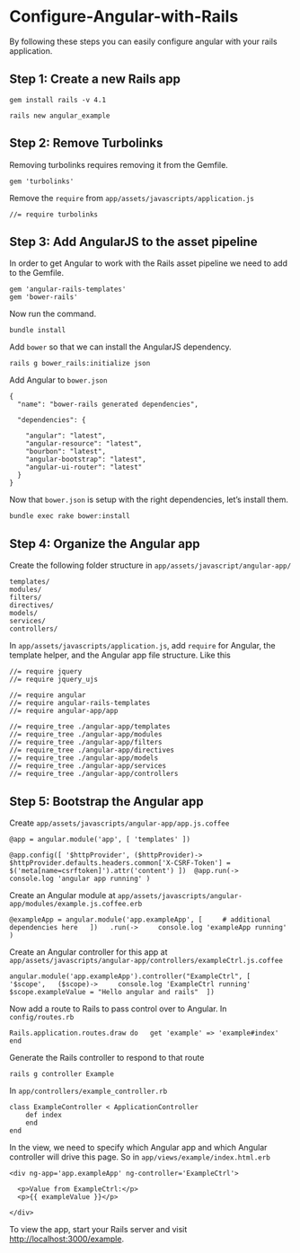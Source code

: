 # Configure-Angular-with-Rails

By following these steps you can easily configure angular with your rails application.

## Step 1: Create a new Rails app

```
gem install rails -v 4.1
```

```
rails new angular_example
```

## Step 2: Remove Turbolinks

Removing turbolinks requires removing it from the Gemfile.

```
gem 'turbolinks'
```

Remove the `require` from `app/assets/javascripts/application.js`

```
//= require turbolinks
```

## Step 3: Add AngularJS to the asset pipeline

In order to get Angular to work with the Rails asset pipeline we need to add to the Gemfile.

```
gem 'angular-rails-templates'
gem 'bower-rails'
```

Now run the command.

```
bundle install
```

Add `bower` so that we can install the AngularJS dependency.

```
rails g bower_rails:initialize json
```

Add Angular to `bower.json`

```
{
  "name": "bower-rails generated dependencies",
  
  "dependencies": {

    "angular": "latest",
    "angular-resource": "latest",
    "bourbon": "latest",
    "angular-bootstrap": "latest",
    "angular-ui-router": "latest"
  }
}
```

Now that `bower.json` is setup with the right dependencies, let’s install them.

`
bundle exec rake bower:install
`

## Step 4: Organize the Angular app

Create the following folder structure in `app/assets/javascript/angular-app/`

```
templates/
modules/
filters/
directives/
models/
services/
controllers/
```

In `app/assets/javascripts/application.js`, add `require` for Angular, the template helper, and the Angular app file structure. Like this

```
//= require jquery
//= require jquery_ujs

//= require angular
//= require angular-rails-templates
//= require angular-app/app

//= require_tree ./angular-app/templates
//= require_tree ./angular-app/modules
//= require_tree ./angular-app/filters
//= require_tree ./angular-app/directives
//= require_tree ./angular-app/models
//= require_tree ./angular-app/services
//= require_tree ./angular-app/controllers
```

## Step 5: Bootstrap the Angular app

Create `app/assets/javascripts/angular-app/app.js.coffee`

```
@app = angular.module('app', [ 'templates' ])

@app.config([ '$httpProvider', ($httpProvider)->
$httpProvider.defaults.headers.common['X-CSRF-Token'] = $('meta[name=csrftoken]').attr('content') ])  @app.run(->   console.log 'angular app running' )
```

Create an Angular module at `app/assets/javascripts/angular-app/modules/example.js.coffee.erb`

```
@exampleApp = angular.module('app.exampleApp', [     # additional dependencies here   ])   .run(->     console.log 'exampleApp running'   )
```

Create an Angular controller for this app at `app/assets/javascripts/angular-app/controllers/exampleCtrl.js.coffee`

```
angular.module('app.exampleApp').controller("ExampleCtrl", [   '$scope',   ($scope)->     console.log 'ExampleCtrl running'      $scope.exampleValue = "Hello angular and rails"  ])
```

Now add a route to Rails to pass control over to Angular. In `config/routes.rb`

```
Rails.application.routes.draw do   get 'example' => 'example#index' end
```

Generate the Rails controller to respond to that route

```
rails g controller Example
```

In `app/controllers/example_controller.rb`

```
class ExampleController < ApplicationController
    def index
    end
end
```

In the view, we need to specify which Angular app and which Angular controller will drive this page. So in `app/views/example/index.html.erb`

```
<div ng-app='app.exampleApp' ng-controller='ExampleCtrl'>
  
  <p>Value from ExampleCtrl:</p>
  <p>{{ exampleValue }}</p>
  
</div>
```

To view the app, start your Rails server and visit [http://localhost:3000/example](http://localhost:3000/example).






